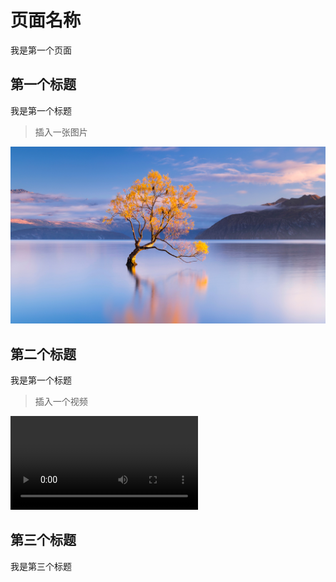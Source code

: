 # 页面名称

我是第一个页面

## 第一个标题

我是第一个标题

> 插入一张图片

![风景图片](_media/fengjing1.jpg ':size=40%')



## 第二个标题

我是第一个标题


> 插入一个视频

![本地视频](_media/video.mp4 ' :include :type=iframe :size=40%')




## 第三个标题
我是第三个标题

